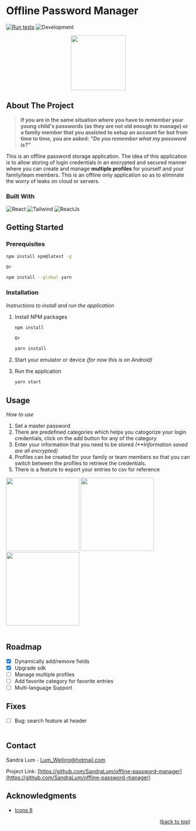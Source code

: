 # Offline Password Manager
<a name="top"></a>
[![Run tests](https://github.com/SandraLum/offline-password-manager/actions/workflows/test.yml/badge.svg)](https://github.com/SandraLum/offline-password-manager/actions/workflows/test.yml)
<img src="https://img.shields.io/badge/development-in_progress-orange" alt="Development"/>

<div style="text-align: center;">
<img src="https://github.com/SandraLum/offline-password-manager/assets/2909449/ff874061-bfad-4796-b39d-9d3a6ece9f79" width="150"> 
</div>

## About The Project

> **If you are in the same situation where you have to remember your young child's passwords (as they are not old enough to manage) or a family member that you assisted to setup an account for but from time to time, you are asked: _"Do you remember what my password is?"_**

This is an offline password storage application. The idea of this application is to allow storing of login credentials in an encrypted and secured manner where you can create and manage **multiple profiles** for yourself and your family/team members.
This is an offline only application so as to eliminate the worry of leaks on cloud or servers.

### Built With

<img src="https://img.shields.io/badge/React-grey?logo=react" alt="React"/> <img src="https://img.shields.io/badge/Tailwind-grey?logo=tailwindcss" alt="Tailwind"/> <img src="https://img.shields.io/badge/React Native Paper-grey" alt="ReactJs"/>

## Getting Started

### Prerequisites

```sh
npm install npm@latest -g

Or

npm install --global yarn
```

### Installation

_Instructions to install and run the application_

1. Install NPM packages

   ```sh
   npm install

   Or

   yarn install
   ```

2. Start your emulator or device _(for now this is on Android)_
3. Run the application
   ```sh
   yarn start
   ```

<!-- USAGE EXAMPLES -->

## Usage

_How to use_

1. Set a master password
2. There are predefined categories which helps you catogorize your login credentials, click on the add button for any of the category
3. Enter your information that you need to be stored _(**Information saved are all encrypted)_
4. Profiles can be created for your family or team members so that you can switch between the profiles to retrieve the credentials.
5. There is a feature to export your entries to csv for reference

<!-- <img src="https://github.com/SandraLum/offline-password-manager/assets/2909449/34295cbe-535f-47d9-96a5-d252356cc755" width="220"> -->
<!-- <img src="https://github.com/SandraLum/offline-password-manager/assets/2909449/cd6e0e71-8e04-4b41-97df-257fbf9429af" width="220"> -->
<img src="https://github.com/SandraLum/offline-password-manager/assets/2909449/dd357ba2-220e-421a-baee-bb354fdbd9e1" width="200">
<img src="https://github.com/SandraLum/offline-password-manager/assets/2909449/a34b476f-045c-402e-a2b4-406507cfbca6" width="200">
<img src="https://github.com/SandraLum/offline-password-manager/assets/2909449/838ce1b9-5f8a-4aef-b522-2eaa57334238" width="200">
<br><br>

## Roadmap

- [x] Dynamically add/remove fields
- [x] Upgrade sdk
- [ ] Manage multiple profiles
- [ ] Add favorite category for favorite entries
- [ ] Multi-language Support

## Fixes

- [ ] Bug: search feature at header
    <br>
    <br>
<!-- CONTACT -->

## Contact

Sandra Lum - Lum_Weiling@hotmail.com

Project Link: [https://github.com/SandraLum/offline-password-manager](https://github.com/SandraLum/offline-password-manager)

## Acknowledgments

- [Icons 8](https://icons8.com/)
  
<p align="right">(<a href="#top">back to top</a>)</p>
